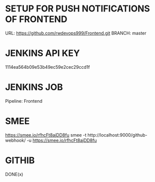 # SETUP FOR PUSH NOTIFICATIONS OF FRONTEND

URL: https://github.com/rwdevops999/Frontend.git
BRANCH: master

# JENKINS API KEY

1114ea564b09e53b49ec59e2cec29ccd1f

# JENKINS JOB

Pipeline: Frontend

# SMEE

https://smee.io/rfhcFt8ajDD8fu
smee -t http://localhost:9000/github-webhook/ -u https://smee.io/rfhcFt8ajDD8fu

# GITHIB

DONE(x)
